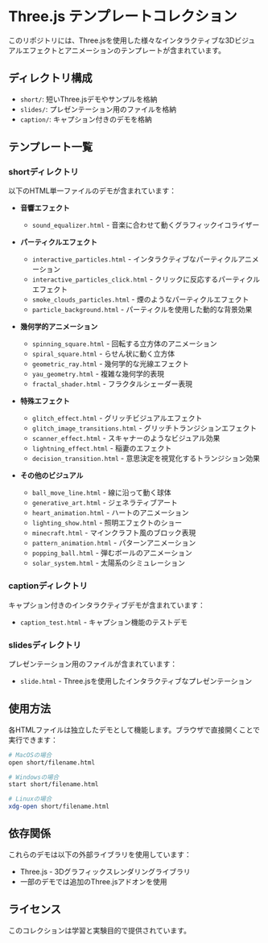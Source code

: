 # Three.js テンプレートコレクション

このリポジトリには、Three.jsを使用した様々なインタラクティブな3Dビジュアルエフェクトとアニメーションのテンプレートが含まれています。

## ディレクトリ構成

- `short/`: 短いThree.jsデモやサンプルを格納
- `slides/`: プレゼンテーション用のファイルを格納
- `caption/`: キャプション付きのデモを格納

## テンプレート一覧

### shortディレクトリ

以下のHTML単一ファイルのデモが含まれています：

- **音響エフェクト**
  - `sound_equalizer.html` - 音楽に合わせて動くグラフィックイコライザー

- **パーティクルエフェクト**
  - `interactive_particles.html` - インタラクティブなパーティクルアニメーション
  - `interactive_particles_click.html` - クリックに反応するパーティクルエフェクト
  - `smoke_clouds_particles.html` - 煙のようなパーティクルエフェクト
  - `particle_background.html` - パーティクルを使用した動的な背景効果

- **幾何学的アニメーション**
  - `spinning_square.html` - 回転する立方体のアニメーション
  - `spiral_square.html` - らせん状に動く立方体
  - `geometric_ray.html` - 幾何学的な光線エフェクト
  - `yau_geometry.html` - 複雑な幾何学的表現
  - `fractal_shader.html` - フラクタルシェーダー表現

- **特殊エフェクト**
  - `glitch_effect.html` - グリッチビジュアルエフェクト
  - `glitch_image_transitions.html` - グリッチトランジションエフェクト
  - `scanner_effect.html` - スキャナーのようなビジュアル効果
  - `lightning_effect.html` - 稲妻のエフェクト
  - `decision_transition.html` - 意思決定を視覚化するトランジション効果

- **その他のビジュアル**
  - `ball_move_line.html` - 線に沿って動く球体
  - `generative_art.html` - ジェネラティブアート
  - `heart_animation.html` - ハートのアニメーション
  - `lighting_show.html` - 照明エフェクトのショー
  - `minecraft.html` - マインクラフト風のブロック表現
  - `pattern_animation.html` - パターンアニメーション
  - `popping_ball.html` - 弾むボールのアニメーション
  - `solar_system.html` - 太陽系のシミュレーション

### captionディレクトリ

キャプション付きのインタラクティブデモが含まれています：

- `caption_test.html` - キャプション機能のテストデモ

### slidesディレクトリ

プレゼンテーション用のファイルが含まれています：

- `slide.html` - Three.jsを使用したインタラクティブなプレゼンテーション

## 使用方法

各HTMLファイルは独立したデモとして機能します。ブラウザで直接開くことで実行できます：

```bash
# MacOSの場合
open short/filename.html

# Windowsの場合
start short/filename.html

# Linuxの場合
xdg-open short/filename.html
```

## 依存関係

これらのデモは以下の外部ライブラリを使用しています：

- Three.js - 3Dグラフィックスレンダリングライブラリ
- 一部のデモでは追加のThree.jsアドオンを使用

## ライセンス

このコレクションは学習と実験目的で提供されています。 
